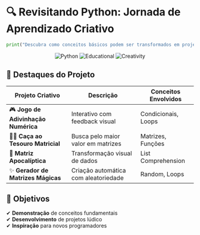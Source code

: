 # 🔍 Revisitando Python: Jornada de Aprendizado Criativo

```python
print("Descubra como conceitos básicos podem ser transformados em projetos incríveis!")
```

<div align="center">
  <img src="https://img.shields.io/badge/Python-3776AB?style=for-the-badge&logo=python&logoColor=white" alt="Python">
  <img src="https://img.shields.io/badge/Education-FFD43B?style=for-the-badge&logo=python&logoColor=blue" alt="Educational">
  <img src="https://img.shields.io/badge/Creativity-FF6B6B?style=for-the-badge" alt="Creativity">
</div>

## 🌟 Destaques do Projeto

| Projeto Criativo | Descrição | Conceitos Envolvidos |
|-----------------|----------|---------------------|
| 🎮 **Jogo de Adivinhação Numérica** | Interativo com feedback visual | Condicionais, Loops |
| 🏴‍☠️ **Caça ao Tesouro Matricial** | Busca pelo maior valor em matrizes | Matrizes, Funções |
| 🧟 **Matriz Apocalíptica** | Transformação visual de dados | List Comprehension |
| ✨ **Gerador de Matrizes Mágicas** | Criação automática com aleatoriedade | Random, Loops |


## 🎯 Objetivos 

✔ **Demonstração** de conceitos fundamentais  
✔ **Desenvolvimento** de projetos lúdico  
✔ **Inspiração** para novos programadores  
